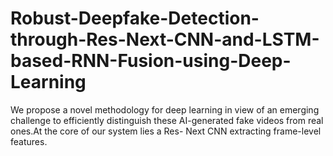 # Robust-Deepfake-Detection-through-Res-Next-CNN-and-LSTM-based-RNN-Fusion-using-Deep-Learning
We propose a novel methodology for deep learning in view of an emerging challenge to efficiently distinguish these AI-generated fake videos from real ones.At the core of our  system lies a Res- Next CNN extracting frame-level features.
